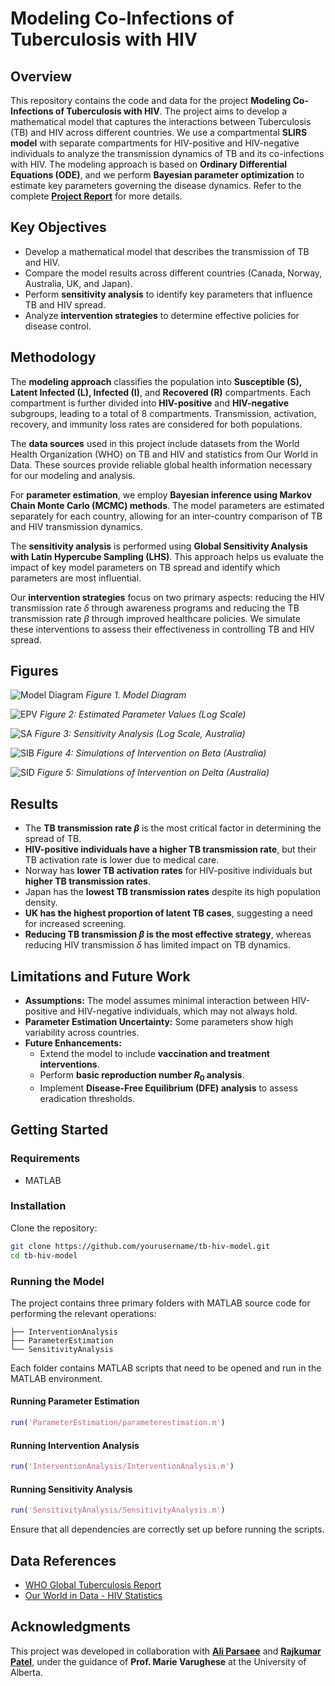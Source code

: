 # Modeling Co-Infections of Tuberculosis with HIV

## Overview

This repository contains the code and data for the project **Modeling Co-Infections of Tuberculosis with HIV**. The project aims to develop a mathematical model that captures the interactions between Tuberculosis (TB) and HIV across different countries. We use a compartmental **SLIRS model** with separate compartments for HIV-positive and HIV-negative individuals to analyze the transmission dynamics of TB and its co-infections with HIV. The modeling approach is based on **Ordinary Differential Equations (ODE)**, and we perform **Bayesian parameter optimization** to estimate key parameters governing the disease dynamics. Refer to the complete **[Project Report](https://drive.google.com/file/d/1T0NR-2HJ2N8Zw2Wt9Q28wn-mKfUp_M8r/view?usp=sharing)** for more details.



## Key Objectives

- Develop a mathematical model that describes the transmission of TB and HIV.
- Compare the model results across different countries (Canada, Norway, Australia, UK, and Japan).
- Perform **sensitivity analysis** to identify key parameters that influence TB and HIV spread.
- Analyze **intervention strategies** to determine effective policies for disease control.

## Methodology

The **modeling approach** classifies the population into **Susceptible (S), Latent Infected (L), Infected (I)**, and **Recovered (R)** compartments. Each compartment is further divided into **HIV-positive** and **HIV-negative** subgroups, leading to a total of 8 compartments. Transmission, activation, recovery, and immunity loss rates are considered for both populations.

The **data sources** used in this project include datasets from the World Health Organization (WHO) on TB and HIV and statistics from Our World in Data. These sources provide reliable global health information necessary for our modeling and analysis.

For **parameter estimation**, we employ **Bayesian inference using Markov Chain Monte Carlo (MCMC) methods**. The model parameters are estimated separately for each country, allowing for an inter-country comparison of TB and HIV transmission dynamics.

The **sensitivity analysis** is performed using **Global Sensitivity Analysis with Latin Hypercube Sampling (LHS)**. This approach helps us evaluate the impact of key model parameters on TB spread and identify which parameters are most influential.

Our **intervention strategies** focus on two primary aspects: reducing the HIV transmission rate $\delta$  through awareness programs and reducing the TB transmission rate $\beta$ through improved healthcare policies. We simulate these interventions to assess their effectiveness in controlling TB and HIV spread.

## Figures

 ![Model Diagram](Figures/Model%20Diagram.png)
 *Figure 1. Model Diagram*

   

     

![EPV](Figures/Estimated%20Parameter%20Values%20(Log%20Scale).png)
*Figure 2: Estimated Parameter Values (Log Scale)*


![SA](Figures/Sesitivity%20Analysis%20(Log%20Scale,%20Australia).png)
*Figure 3: Sensitivity Analysis (Log Scale, Australia)*

![SIB](Figures/Intervention%20in%20Beta.png)
*Figure 4: Simulations of Intervention on Beta (Australia)*

![SID](Figures/Intervention%20in%20Delta.png)
*Figure 5: Simulations of Intervention on Delta (Australia)*

## Results

- The **TB transmission rate $\beta$** is the most critical factor in determining the spread of TB.
- **HIV-positive individuals have a higher TB transmission rate**, but their TB activation rate is lower due to medical care.
- Norway has **lower TB activation rates** for HIV-positive individuals but **higher TB transmission rates**.
- Japan has the **lowest TB transmission rates** despite its high population density.
- **UK has the highest proportion of latent TB cases**, suggesting a need for increased screening.
- **Reducing TB transmission $\beta$ is the most effective strategy**, whereas reducing HIV transmission $\delta$ has limited impact on TB dynamics.

## Limitations and Future Work

- **Assumptions:** The model assumes minimal interaction between HIV-positive and HIV-negative individuals, which may not always hold.
- **Parameter Estimation Uncertainty:** Some parameters show high variability across countries.
- **Future Enhancements:**
  - Extend the model to include **vaccination and treatment interventions**.
  - Perform **basic reproduction number $R_0$ analysis**.
  - Implement **Disease-Free Equilibrium (DFE) analysis** to assess eradication thresholds.

## Getting Started

### Requirements

- MATLAB

### Installation

Clone the repository:

```bash
git clone https://github.com/yourusername/tb-hiv-model.git
cd tb-hiv-model
```

### Running the Model

The project contains three primary folders with MATLAB source code for performing the relevant operations:

```
├── InterventionAnalysis
├── ParameterEstimation
└── SensitivityAnalysis
```

Each folder contains MATLAB scripts that need to be opened and run in the MATLAB environment.

#### Running Parameter Estimation

```matlab
run('ParameterEstimation/parameterestimation.m')
```

#### Running Intervention Analysis

```matlab
run('InterventionAnalysis/InterventionAnalysis.m')
```

#### Running Sensitivity Analysis

```matlab
run('SensitivityAnalysis/SensitivityAnalysis.m')
```

Ensure that all dependencies are correctly set up before running the scripts.

## Data References

- [WHO Global Tuberculosis Report](https://www.who.int/teams/global-tuberculosis-programme/tb-reports/global-tuberculosis-report-2022)
- [Our World in Data - HIV Statistics](https://ourworldindata.org/hiv-aids)

## Acknowledgments

This project was developed in collaboration with **[Ali Parsaee](https://www.linkedin.com/in/ali-parsaee/)** and **[Rajkumar Patel](https://www.linkedin.com/in/rajkumarpatel96/)**, under the guidance of **Prof. Marie Varughese** at the University of Alberta.



